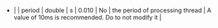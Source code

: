 * |        |  period      | double  | s              |  0.010                   | No                          | the period of processing thread                                   | A value of 10ms is recommended. Do to not modify it |
